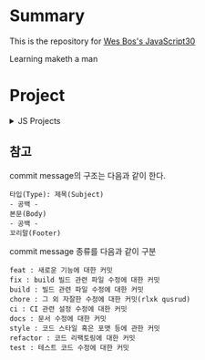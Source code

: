 # Summary

This is the repository for [Wes Bos's JavaScript30](https://javascript30.com/)  

Learning maketh a man

# Project

<details>
<summary>JS Projects</summary>

* [Ajax Type Ahead](https://github.com/chan-gon/JavaScript30/tree/master/Ajax%20Type%20Ahead)
* [Array Cardio](https://github.com/chan-gon/JavaScript30/tree/master/Array%20Cardio%20Day)
* [Array Cardio Day 2](https://github.com/chan-gon/JavaScript30/tree/master/Array%20Cardio%20Day%202)
* [Array Sort](https://github.com/chan-gon/JavaScript30/tree/master/Array%20Sort)
* [JS Clock](https://github.com/chan-gon/JavaScript30/tree/master/Clock)
* [Console Tricks](https://github.com/chan-gon/JavaScript30/tree/master/Console%20Tricks)
* [CSS Test Shadow Mouse Move Effect](https://github.com/chan-gon/JavaScript30/tree/master/CSS%20Test%20Shadow%20Mouse%20Move%20Effect)
* [Update CSS Variables with JS](https://github.com/chan-gon/JavaScript30/tree/master/CSSVariableWithJS)
* [HTML5 Custom Video Player](https://github.com/chan-gon/JavaScript30/tree/master/Custom%20HTML5%20Video%20Player)
* [JS Drum Kit](https://github.com/chan-gon/JavaScript30/tree/master/DrumKit)
* [Flex Panels Image Gallery](https://github.com/chan-gon/JavaScript30/tree/master/Flex%20Panels%20Image%20Gallery)
* [Follow Along Links](https://github.com/chan-gon/JavaScript30/tree/master/Follow%20Along%20Links)
* [Hold Shift to Check Multiple Checkboxes](https://github.com/chan-gon/JavaScript30/tree/master/Hold%20Shift%20to%20Check%20Multiple%20Checkboxes)
* [HTML5 Canvas](https://github.com/chan-gon/JavaScript30/tree/master/HTML5%20Canvas)
* [Key Detection(feat.Cornify)](https://github.com/chan-gon/JavaScript30/tree/master/Key%20Detection)
* [Local Storage and Event Delegation](https://github.com/chan-gon/JavaScript30/tree/master/Local%20Storage%20and%20Event%20Delegation)
* [Native Speech Recognition](https://github.com/chan-gon/JavaScript30/tree/master/Native%20Speech%20Recognition)
* [Speech Synthesis](https://github.com/chan-gon/JavaScript30/tree/master/Speech%20Synthesis)
* [Sticky Nav](https://github.com/chan-gon/JavaScript30/tree/master/Sticky%20Nav)
* [Tally String Times with Reduce](https://github.com/chan-gon/JavaScript30/tree/master/Tally%20String%20Times%20with%20Reduce)
* [Slide In On Scroll](https://github.com/chan-gon/JavaScript30/tree/master/slide-in-on-scroll)
* [Event Capture,Propagation,Bubbling and Once](https://github.com/chan-gon/JavaScript30/tree/master/Event%20Capture%2CPropagation%2CBubbling%20and%20Once)
* [Video Speed Controller UI](https://github.com/chan-gon/JavaScript30/tree/master/Video%20Speed%20Controller%20UI)
* [Click and Drag to Scroll](https://github.com/chan-gon/JavaScript30/tree/master/Click%20and%20Drag%20to%20Scroll)

</details>

## 참고

commit message의 구조는 다음과 같이 한다.
```
타입(Type): 제목(Subject)
- 공백 -
본문(Body)
- 공백 -
꼬리말(Footer)
```

commit message 종류를 다음과 같이 구분

```
feat : 새로운 기능에 대한 커밋 
fix : build 빌드 관련 파일 수정에 대한 커밋 
build : 빌드 관련 파일 수정에 대한 커밋 
chore : 그 외 자잘한 수정에 대한 커밋(rlxk qusrud) 
ci : CI 관련 설정 수정에 대한 커밋 
docs : 문서 수정에 대한 커밋 
style : 코드 스타일 혹은 포맷 등에 관한 커밋 
refactor : 코드 리팩토링에 대한 커밋 
test : 테스트 코드 수정에 대한 커밋
```